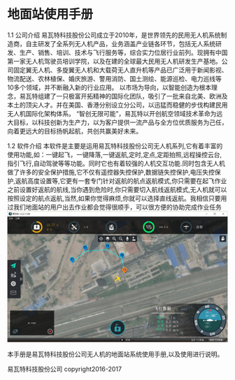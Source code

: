 #                                          地面站使用手册
1.1 公司介绍
      易瓦特科技股份公司成立于2010年，是世界领先的民用无人机系统制造商，自主研发了全系列无人机产品，业务涵盖产业链各环节，包括无人系统研发、生产、销售、培训、技术与飞行服务等，综合实力位居行业前列。现拥有中国第一家无人机驾驶员培训学院，以及在建的全球最大民用无人机研发生产基地。公司固定翼无人机、多旋翼无人机和大载荷无人直升机等产品已广泛用于新闻影视、物流配送、农林植保、婚庆旅游、警用消防、国土测绘、能源巡检、电力巡线等10多个领域，并不断融入新的行业应用。
      以市场为导向，以智能创造为根本理念，易瓦特组建了一只极富开拓精神的国际化团队，吸引了一批来自北美、欧洲及本土的顶尖人才。并在美国、香港分别设立分公司，以迅猛而稳健的步伐构建民用无人机国际化架构体系。
    “智创无限可能”，易瓦特以开创航空领域技术革命为远大目标，以科技创新为生产力，以为客户提供一流产品与全方位优质服务为己任，向着更远大的目标扬帆起航，共创共赢美好未来。

1.2 软件介绍
     本软件是主要是运用易瓦特科技股份公司无人机系列,它有着丰富的使用功能,如：一键起飞，一键降落,一键返航,定时,定点,定距拍照,远程操控云台,指引飞行,自动驾驶等等功能。同时它也有着较强的人机交互功能.同时包含无人机做了许多的安全保护措施,它不仅有遥控器失控保护,数据链失控保护,电压失控保护,返航高度设置等,它更有一套专门针对返航的航点返航模式,你只需要在起飞作业之前设置好返航的航线,当你遇到危险时,你只需要切入航线返航模式,无人机就可以按照设定的航点返航,当然,如果你觉得麻烦,你就可以选择直线返航。我相信只要用过我们地面站的用户出去作业都会觉得很顺手，可以很方便的协助完成作业任务
![](QuickStart/ConnectedVehicle.jpg)

 本手册是易瓦特科技股份公司无人机的地面站系统使用手册,以及使用进行说明。


易瓦特科技股份公司 copyright2016-2017 